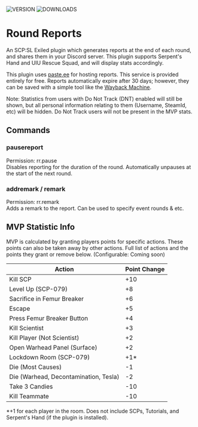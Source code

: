 ![VERSION](https://img.shields.io/github/v/release/Thundermaker300/RoundReports?include_prereleases&style=for-the-badge)
![DOWNLOADS](https://img.shields.io/github/downloads/Thundermaker300/RoundReports/total?style=for-the-badge)

# Round Reports
 An SCP:SL Exiled plugin which generates reports at the end of each round, and shares them in your Discord server.  This plugin supports Serpent's Hand and UIU Rescue Squad, and will display stats accordingly.
  
This plugin uses [paste.ee](https://paste.ee/) for hosting reports. This service is provided entirely for free. Reports automatically expire after 30 days; however, they can be saved with a simple tool like the [Wayback Machine](https://web.archive.org/).  
  
Note: Statistics from users with Do Not Track (DNT) enabled will still be shown, but all personal information relating to them (Username, SteamId, etc) will be hidden. Do Not Track users will not be present in the MVP stats.

 ## Commands
 ### pausereport
 Permission: rr.pause  
 Disables reporting for the duration of the round. Automatically unpauses at the start of the next round.

 ### addremark / remark
 Permission: rr.remark  
 Adds a remark to the report. Can be used to specify event rounds & etc.

## MVP Statistic Info
MVP is calculated by granting players points for specific actions. These points can also be taken away by other actions. Full list of actions and the points they grant or remove below. (Configurable: Coming soon)

| **Action**                            | **Point Change** |
|---------------------------------------|------------------|
| Kill SCP                              | +10              |
| Level Up (SCP-079)                    | +8               |
| Sacrifice in Femur Breaker            | +6               |
| Escape                                | +5               |
| Press Femur Breaker Button            | +4               |
| Kill Scientist                        | +3               |
| Kill Player (Not Scientist)           | +2               |
| Open Warhead Panel (Surface)          | +2               |
| Lockdown Room (SCP-079)               | +1*              |
| Die (Most Causes)                     | -1               |
| Die (Warhead, Decontamination, Tesla) | -2               |
| Take 3 Candies                        | -10              |
| Kill Teammate                         | -10              |
\*+1 for each player in the room. Does not include SCPs, Tutorials, and Serpent's Hand (if the plugin is installed).